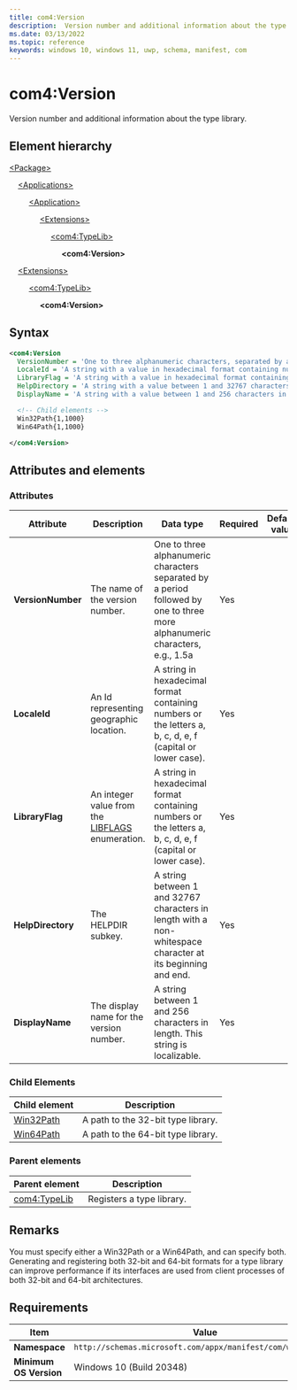 ```yaml
---
title: com4:Version
description:  Version number and additional information about the type library. (com4:Version)
ms.date: 03/13/2022
ms.topic: reference
keywords: windows 10, windows 11, uwp, schema, manifest, com
---
```


# com4:Version

Version number and additional information about the type library.

## Element hierarchy

[\<Package\>](element-package.md)

&nbsp;&nbsp;&nbsp;&nbsp;[\<Applications\>](element-applications.md)

&nbsp;&nbsp;&nbsp;&nbsp; &nbsp;&nbsp;&nbsp;&nbsp;[\<Application\>](element-application.md)

&nbsp;&nbsp;&nbsp;&nbsp; &nbsp;&nbsp;&nbsp;&nbsp; &nbsp;&nbsp;&nbsp;&nbsp;[\<Extensions\>](element-1-extensions.md)

&nbsp;&nbsp;&nbsp;&nbsp; &nbsp;&nbsp;&nbsp;&nbsp; &nbsp;&nbsp;&nbsp;&nbsp; &nbsp;&nbsp;&nbsp;&nbsp;[\<com4:TypeLib\>](element-com4-typelib.md)

&nbsp;&nbsp;&nbsp;&nbsp; &nbsp;&nbsp;&nbsp;&nbsp; &nbsp;&nbsp;&nbsp;&nbsp; &nbsp;&nbsp;&nbsp;&nbsp; &nbsp;&nbsp;&nbsp;&nbsp;**\<com4:Version\>**

&nbsp;&nbsp;&nbsp;&nbsp;[\<Extensions\>](element-1-extensions.md)

&nbsp;&nbsp;&nbsp;&nbsp; &nbsp;&nbsp;&nbsp;&nbsp;[\<com4:TypeLib\>](element-com4-typelib.md)

&nbsp;&nbsp;&nbsp;&nbsp; &nbsp;&nbsp;&nbsp;&nbsp; &nbsp;&nbsp;&nbsp;&nbsp;**\<com4:Version\>**

## Syntax

```xml
<com4:Version
  VersionNumber = 'One to three alphanumeric characters, separated by a period, followed by one to three more alphanumeric characters (for example, 1.5a).'
  LocaleId = 'A string with a value in hexadecimal format containing numbers or the letters a, b, c, d, e, or f (capital or lower case).'.
  LibraryFlag = 'A string with a value in hexadecimal format containing numbers or the letters a, b, c, d, e, or f (capital or lower case).'
  HelpDirectory = 'A string with a value between 1 and 32767 characters in length with a non-whitespace character at its beginning and end.'
  DisplayName = 'A string with a value between 1 and 256 characters in length. This string is localizable.' >

  <!-- Child elements -->
  Win32Path{1,1000}
  Win64Path{1,1000}

</com4:Version>
```

## Attributes and elements

### Attributes

| Attribute | Description | Data type | Required | Default value |
|-|-|-|-|-|
| **VersionNumber** | The name of the version number. | One to three alphanumeric characters separated by a period followed by one to three more alphanumeric characters, e.g., 1.5a| Yes |  |
| **LocaleId** | An Id representing geographic location. | A string in hexadecimal format containing numbers or the letters a, b, c, d, e, f (capital or lower case).| Yes |  |
| **LibraryFlag** | An integer value from the [LIBFLAGS](/windows/win32/api/oaidl/ne-oaidl-libflags) enumeration. | A string in hexadecimal format containing numbers or the letters a, b, c, d, e, f (capital or lower case).| Yes |  |
| **HelpDirectory** | The HELPDIR subkey. | A string between 1 and 32767 characters in length with a non-whitespace character at its beginning and end.| Yes |  |
| **DisplayName** | The display name for the version number. | A string between 1 and 256 characters in length. This string is localizable.| Yes |  |

### Child Elements

| Child element | Description |
|-|-|
| [Win32Path](element-com4-win32path.md) | A path to the 32-bit type library. |
| [Win64Path](element-com4-win64path.md) | A path to the 64-bit type library. |

### Parent elements

| Parent element | Description |
|-|-|
| [com4:TypeLib](element-com4-typelib.md) | Registers a type library. |

## Remarks

You must specify either a Win32Path or a Win64Path, and can specify both. Generating and registering both 32-bit and 64-bit formats for a type library can improve performance if its interfaces are used from client processes of both 32-bit and 64-bit architectures.

## Requirements

| Item | Value |
|--|--|
| **Namespace** | `http://schemas.microsoft.com/appx/manifest/com/windows10/4` |
| **Minimum OS Version** | Windows 10 (Build 20348) |
